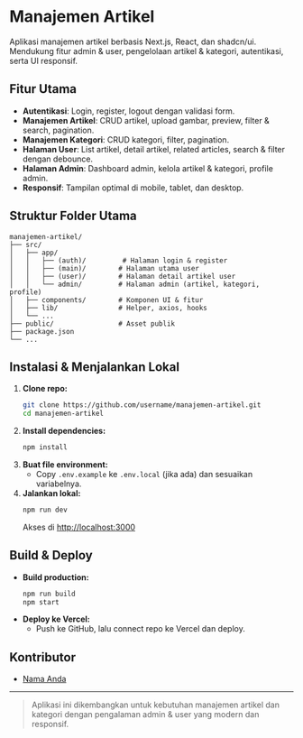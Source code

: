 # Manajemen Artikel

Aplikasi manajemen artikel berbasis Next.js, React, dan shadcn/ui. Mendukung fitur admin & user, pengelolaan artikel & kategori, autentikasi, serta UI responsif.

## Fitur Utama
- **Autentikasi**: Login, register, logout dengan validasi form.
- **Manajemen Artikel**: CRUD artikel, upload gambar, preview, filter & search, pagination.
- **Manajemen Kategori**: CRUD kategori, filter, pagination.
- **Halaman User**: List artikel, detail artikel, related articles, search & filter dengan debounce.
- **Halaman Admin**: Dashboard admin, kelola artikel & kategori, profile admin.
- **Responsif**: Tampilan optimal di mobile, tablet, dan desktop.

## Struktur Folder Utama
```
manajemen-artikel/
├── src/
│   ├── app/
│   │   ├── (auth)/         # Halaman login & register
│   │   ├── (main)/        # Halaman utama user
│   │   ├── (user)/        # Halaman detail artikel user
│   │   └── admin/         # Halaman admin (artikel, kategori, profile)
│   ├── components/        # Komponen UI & fitur
│   ├── lib/               # Helper, axios, hooks
│   └── ...
├── public/                # Asset publik
├── package.json
└── ...
```

## Instalasi & Menjalankan Lokal
1. **Clone repo:**
   ```bash
   git clone https://github.com/username/manajemen-artikel.git
   cd manajemen-artikel
   ```
2. **Install dependencies:**
   ```bash
   npm install
   ```
3. **Buat file environment:**
   - Copy `.env.example` ke `.env.local` (jika ada) dan sesuaikan variabelnya.
4. **Jalankan lokal:**
   ```bash
   npm run dev
   ```
   Akses di [http://localhost:3000](http://localhost:3000)

## Build & Deploy
- **Build production:**
  ```bash
  npm run build
  npm start
  ```
- **Deploy ke Vercel:**
  - Push ke GitHub, lalu connect repo ke Vercel dan deploy.

## Kontributor
- [Nama Anda](mailto:shelawdya44@gmail.com)

---

> Aplikasi ini dikembangkan untuk kebutuhan manajemen artikel dan kategori dengan pengalaman admin & user yang modern dan responsif.
